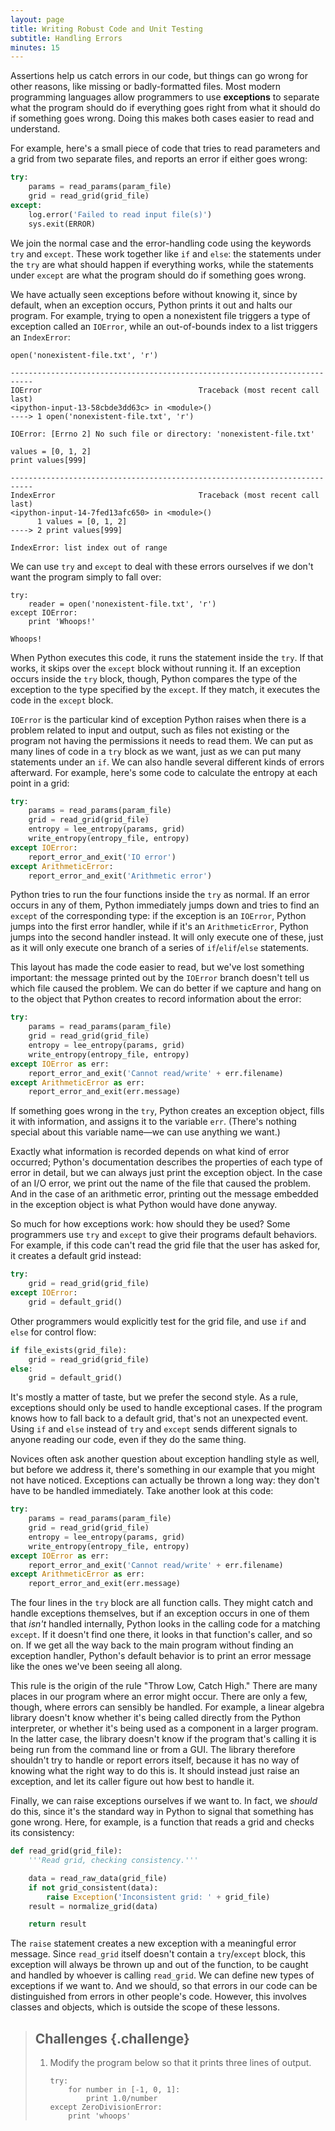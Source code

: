 ```yaml
---
layout: page
title: Writing Robust Code and Unit Testing
subtitle: Handling Errors
minutes: 15
---
```


Assertions help us catch errors in our code, but things can go wrong for other reasons, like missing or badly-formatted files. Most modern programming languages allow programmers to use **exceptions** to separate what the program should do if everything goes right from what it should do if something goes wrong. Doing this makes both cases easier to read and understand.

For example, here's a small piece of code that tries to read parameters and a grid from two separate files, and reports an error if either goes wrong:

```python
try:
    params = read_params(param_file)
    grid = read_grid(grid_file)
except:
    log.error('Failed to read input file(s)')
    sys.exit(ERROR)
```

We join the normal case and the error-handling code using the keywords `try` and `except`. These work together like `if` and `else`: the statements under the `try` are what should happen if everything works, while the statements under `except` are what the program should do if something goes wrong.

We have actually seen exceptions before without knowing it, since by default,
when an exception occurs, Python prints it out and halts our program.
For example, trying to open a nonexistent file triggers a type of exception called an `IOError`, while an out-of-bounds index to a list triggers an `IndexError`:

~~~ {.python}
open('nonexistent-file.txt', 'r')
~~~

~~~ {.output}
---------------------------------------------------------------------------
IOError                                   Traceback (most recent call last)
<ipython-input-13-58cbde3dd63c> in <module>()
----> 1 open('nonexistent-file.txt', 'r')

IOError: [Errno 2] No such file or directory: 'nonexistent-file.txt'
~~~


~~~ {.python}
values = [0, 1, 2]
print values[999]
~~~

~~~ {.output}
---------------------------------------------------------------------------
IndexError                                Traceback (most recent call last)
<ipython-input-14-7fed13afc650> in <module>()
      1 values = [0, 1, 2]
----> 2 print values[999]

IndexError: list index out of range
~~~

We can use `try` and `except` to deal with these errors ourselves if we don't want the program simply to fall over:

~~~ {.python}
try:
    reader = open('nonexistent-file.txt', 'r')
except IOError:
    print 'Whoops!'
~~~

~~~ {.output}
Whoops!
~~~

When Python executes this code, it runs the statement inside the `try`. If that works, it skips over the `except` block without running it. If an exception occurs inside the `try` block, though, Python compares the type of the exception to the type specified by the `except`. If they match, it executes the code in the `except` block.

`IOError` is the particular kind of exception Python raises when there is a problem related to input and output, such as files not existing or the program not having the permissions it needs to read them. We can put as many lines of code in a `try` block as we want, just as we can put many statements under an `if`. We can also handle several different kinds of errors afterward. For example, here's some code to calculate the entropy at each point in a grid:

```python
try:
    params = read_params(param_file)
    grid = read_grid(grid_file)
    entropy = lee_entropy(params, grid)
    write_entropy(entropy_file, entropy)
except IOError:
    report_error_and_exit('IO error')
except ArithmeticError:
    report_error_and_exit('Arithmetic error')
```

Python tries to run the four functions inside the `try` as normal. If an error occurs in any of them, Python immediately jumps down and tries to find an `except` of the corresponding type: if the exception is an `IOError`, Python jumps into the first error handler, while if it's an `ArithmeticError`, Python jumps into the second handler instead. It will only execute one of these, just as it will only execute one branch of a series of `if`/`elif`/`else` statements.

This layout has made the code easier to read, but we've lost something important: the message printed out by the `IOError` branch doesn't tell us which file caused the problem. We can do better if we capture and hang on to the object that Python creates to record information about the error:

```python
try:
    params = read_params(param_file)
    grid = read_grid(grid_file)
    entropy = lee_entropy(params, grid)
    write_entropy(entropy_file, entropy)
except IOError as err:
    report_error_and_exit('Cannot read/write' + err.filename)
except ArithmeticError as err:
    report_error_and_exit(err.message)
```

If something goes wrong in the `try`, Python creates an exception object,
fills it with information, and assigns it to the variable `err`. (There's nothing special about this variable name&mdash;we can use anything we want.)

Exactly what information is recorded depends on what kind of error occurred; Python's documentation describes the properties of each type of error in detail, but we can always just print the exception object. In the case of an I/O error,
we print out the name of the file that caused the problem. And in the case of an arithmetic error, printing out the message embedded in the exception object is what Python would have done anyway.

So much for how exceptions work: how should they be used? Some programmers use `try` and `except` to give their programs default behaviors. For example, if this code can't read the grid file that the user has asked for, it creates a default grid instead:

```python
try:
    grid = read_grid(grid_file)
except IOError:
    grid = default_grid()
```

Other programmers would explicitly test for the grid file, and use `if` and `else` for control flow:

```python
if file_exists(grid_file):
    grid = read_grid(grid_file)
else:
    grid = default_grid()
```

It's mostly a matter of taste, but we prefer the second style. As a rule,
exceptions should only be used to handle exceptional cases. If the program knows how to fall back to a default grid, that's not an unexpected event. Using `if` and `else` instead of `try` and `except` sends different signals to anyone reading our code, even if they do the same thing.

Novices often ask another question about exception handling style as well, but before we address it, there's something in our example that you might not have noticed. Exceptions can actually be thrown a long way: they don't have to be handled immediately. Take another look at this code:

```python
try:
    params = read_params(param_file)
    grid = read_grid(grid_file)
    entropy = lee_entropy(params, grid)
    write_entropy(entropy_file, entropy)
except IOError as err:
    report_error_and_exit('Cannot read/write' + err.filename)
except ArithmeticError as err:
    report_error_and_exit(err.message)
```

The four lines in the `try` block are all function calls. They might catch and handle exceptions themselves, but if an exception occurs in one of them that *isn't* handled internally, Python looks in the calling code for a matching `except`. If it doesn't find one there, it looks in that function's caller,
and so on. If we get all the way back to the main program without finding an exception handler, Python's default behavior is to print an error message like the ones we've been seeing all along.

This rule is the origin of the rule "Throw Low, Catch High." There are many places in our program where an error might occur. There are only a few, though, where errors can sensibly be handled. For example, a linear algebra library doesn't know whether it's being called directly from the Python interpreter,
or whether it's being used as a component in a larger program. In the latter case, the library doesn't know if the program that's calling it is being run from the command line or from a GUI. The library therefore shouldn't try to handle or report errors itself, because it has no way of knowing what the right way to do this is. It should instead just raise an exception, and let its caller figure out how best to handle it.

Finally, we can raise exceptions ourselves if we want to. In fact,
we *should* do this, since it's the standard way in Python to signal that something has gone wrong. Here, for example, is a function that reads a grid and checks its consistency:

```python
def read_grid(grid_file):
    '''Read grid, checking consistency.'''

    data = read_raw_data(grid_file)
    if not grid_consistent(data):
        raise Exception('Inconsistent grid: ' + grid_file)
    result = normalize_grid(data)

    return result
```

The `raise` statement creates a new exception with a meaningful error message. Since `read_grid` itself doesn't contain a `try`/`except` block, this exception will always be thrown up and out of the function, to be caught and handled by whoever is calling `read_grid`. We can define new types of exceptions if we want to. And we should, so that errors in our code can be distinguished from errors in other people's code. However, this involves classes and objects, which is outside the scope of these lessons.

> ## Challenges {.challenge}
> 
> 1.  Modify the program below so that it prints three lines of output.
>     ```
>     try:
>         for number in [-1, 0, 1]:
>             print 1.0/number
>     except ZeroDivisionError:
>         print 'whoops'
>     ```
